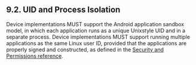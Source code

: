 ## 9.2\. UID and Process Isolation

Device implementations MUST support the Android application sandbox model, in
which each application runs as a unique Unixstyle UID and in a separate
process. Device implementations MUST support running multiple applications as
the same Linux user ID, provided that the applications are properly signed and
constructed, as defined in the [Security and Permissions
reference](http://developer.android.com/guide/topics/security/permissions.html).
